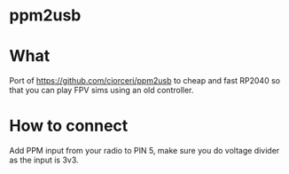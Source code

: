 # ppm2usb


# What

Port of https://github.com/ciorceri/ppm2usb to cheap and fast RP2040 so that you can play FPV sims using an old controller. 


# How to connect

Add PPM input from your radio to PIN 5, make sure you do voltage divider as the input is 3v3.
